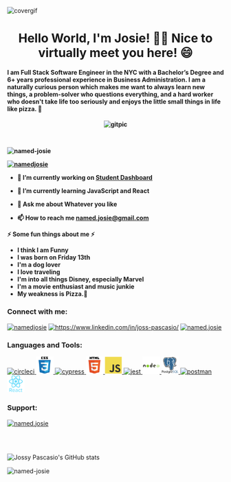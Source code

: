 
  
 
 ![covergif](https://user-images.githubusercontent.com/96319104/173700813-a2c892e7-75db-4d93-aa3e-3415b1f2c83a.gif)





<h1 align="center">Hello World, I'm Josie! 👋🏽 Nice to virtually meet you here! 😄  </h1>

<h4>I am Full Stack Software Engineer in the NYC with a Bachelor’s Degree and 6+ years professional experience in Business Administration. I am a naturally curious person which makes me want to always learn new things, a problem-solver who questions everything, and a hard worker who doesn't take life too seriously and enjoys the little small things in life like pizza. 🍕 <h4>

 <p align="center"> 
<img width="479" alt="gitpic" src="https://user-images.githubusercontent.com/96319104/173740799-dfec5084-d780-42d0-81b7-1ef6a946f1d4.png">  </p>

  <br>

<p align="left"> <img src="https://komarev.com/ghpvc/?username=named-josie&label=Profile%20views&color=0e75b6&style=flat" alt="named-josie" /> </p>

<p align="left"> <a href="https://twitter.com/namedjosie" target="blank"><img src="https://img.shields.io/twitter/follow/namedjosie?logo=twitter&style=for-the-badge" alt="namedjosie" /></a> </p>



- 🔭 I’m currently working on [Student Dashboard](https://student-dasboard-josie.netlify.app/)

- 🌱 I’m currently learning **JavaScript and React**

- 💬 Ask me about **Whatever you like**

- 📫 How to reach me **named.josie@gmail.com**

⚡ Some fun things about me ⚡ 
* I think I am Funny 
* I was born on Friday 13th
* I'm a dog lover
* I love traveling  
* I'm into all things Disney, especially Marvel
* I'm a movie enthusiast and music junkie
* My weakness is Pizza.🍕

<h3 align="left">Connect with me:</h3>
<p align="left">
<a href="https://twitter.com/namedjosie" target="blank"><img align="center" src="https://raw.githubusercontent.com/rahuldkjain/github-profile-readme-generator/master/src/images/icons/Social/twitter.svg" alt="namedjosie" height="30" width="40" /></a>
<a href="https://www.linkedin.com/in/joss-pascasio/" target="blank"><img align="center" src="https://raw.githubusercontent.com/rahuldkjain/github-profile-readme-generator/master/src/images/icons/Social/linked-in-alt.svg" alt="https://www.linkedin.com/in/joss-pascasio/" height="30" width="40" /></a>
<a href="https://instagram.com/named.josie" target="blank"><img align="center" src="https://raw.githubusercontent.com/rahuldkjain/github-profile-readme-generator/master/src/images/icons/Social/instagram.svg" alt="named.josie" height="30" width="40" /></a>
</p>

<h3 align="left">Languages and Tools:</h3>
<p align="left"> <a href="https://circleci.com" target="_blank" rel="noreferrer"> <img src="https://www.vectorlogo.zone/logos/circleci/circleci-icon.svg" alt="circleci" width="40" height="40"/> </a> <a href="https://www.w3schools.com/css/" target="_blank" rel="noreferrer"> <img src="https://raw.githubusercontent.com/devicons/devicon/master/icons/css3/css3-original-wordmark.svg" alt="css3" width="40" height="40"/> </a> <a href="https://www.cypress.io" target="_blank" rel="noreferrer"> <img src="https://raw.githubusercontent.com/simple-icons/simple-icons/6e46ec1fc23b60c8fd0d2f2ff46db82e16dbd75f/icons/cypress.svg" alt="cypress" width="40" height="40"/> </a> <a href="https://www.w3.org/html/" target="_blank" rel="noreferrer"> <img src="https://raw.githubusercontent.com/devicons/devicon/master/icons/html5/html5-original-wordmark.svg" alt="html5" width="40" height="40"/> </a> <a href="https://developer.mozilla.org/en-US/docs/Web/JavaScript" target="_blank" rel="noreferrer"> <img src="https://raw.githubusercontent.com/devicons/devicon/master/icons/javascript/javascript-original.svg" alt="javascript" width="40" height="40"/> </a> <a href="https://jestjs.io" target="_blank" rel="noreferrer"> <img src="https://www.vectorlogo.zone/logos/jestjsio/jestjsio-icon.svg" alt="jest" width="40" height="40"/> </a> <a href="https://nodejs.org" target="_blank" rel="noreferrer"> <img src="https://raw.githubusercontent.com/devicons/devicon/master/icons/nodejs/nodejs-original-wordmark.svg" alt="nodejs" width="40" height="40"/> </a> <a href="https://www.postgresql.org" target="_blank" rel="noreferrer"> <img src="https://raw.githubusercontent.com/devicons/devicon/master/icons/postgresql/postgresql-original-wordmark.svg" alt="postgresql" width="40" height="40"/> </a> <a href="https://postman.com" target="_blank" rel="noreferrer"> <img src="https://www.vectorlogo.zone/logos/getpostman/getpostman-icon.svg" alt="postman" width="40" height="40"/> </a> <a href="https://reactjs.org/" target="_blank" rel="noreferrer"> <img src="https://raw.githubusercontent.com/devicons/devicon/master/icons/react/react-original-wordmark.svg" alt="react" width="40" height="40"/> </a> </p>

<h3 align="left">Support:</h3>
<p><a href="https://www.buymeacoffee.com/named.josie"> <img align="center" src="https://cdn.buymeacoffee.com/buttons/v2/default-yellow.png" height="50" width="210" alt="named.josie" /></a></p><br><br>


![Jossy Pascasio's GitHub stats](https://github-readme-stats.vercel.app/api?username=named-josie&show_icons=true&theme=radical)

<p><img align="center" src="https://github-readme-streak-stats.herokuapp.com/?user=named-josie&" alt="named-josie" /></p>


